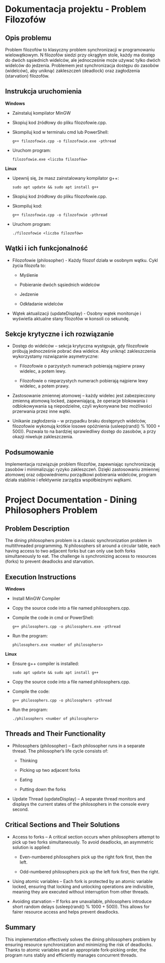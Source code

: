 # **Dokumentacja projektu - Problem Filozofów**

## **Opis problemu**

Problem filozofów to klasyczny problem synchronizacji w programowaniu wielowątkowym. N filozofów siedzi przy okrągłym stole, każdy ma dostęp do dwóch sąsiednich widelców, ale jednocześnie może używać tylko dwóch widelców do jedzenia. Problemem jest synchronizacja dostępu do zasobów (widelców), aby uniknąć zakleszczeń (deadlock) oraz zagłodzenia (starvation) filozofów.

## **Instrukcja uruchomienia**

**Windows**

- Zainstaluj kompilator MinGW

- Skopiuj kod źródłowy do pliku filozofowie.cpp.

- Skompiluj kod w terminalu cmd lub PowerShell:

      g++ filozofowie.cpp -o filozofowie.exe -pthread

- Uruchom program:

      filozofowie.exe <liczba filozofów>

**Linux**

- Upewnij się, że masz zainstalowany kompilator g++:

      sudo apt update && sudo apt install g++

- Skopiuj kod źródłowy do pliku filozofowie.cpp.

- Skompiluj kod:

      g++ filozofowie.cpp -o filozofowie -pthread

- Uruchom program:

      ./filozofowie <liczba filozofów>

## **Wątki i ich funkcjonalność**

- Filozofowie (philosopher) - Każdy filozof działa w osobnym wątku. Cykl życia filozofa to:

  - Myślenie

  - Pobieranie dwóch sąsiednich widelców

  - Jedzenie

  - Odkładanie widelców

- Wątek aktualizacji (updateDisplay) - Osobny wątek monitoruje i wyświetla aktualne stany filozofów w konsoli co sekundę.

## **Sekcje krytyczne i ich rozwiązanie**

- Dostęp do widelców – sekcja krytyczna występuje, gdy filozofowie próbują jednocześnie pobrać dwa widelce. Aby uniknąć zakleszczenia wykorzystamy rozwiązanie asymetryczne:

  - Filozofowie o parzystych numerach pobierają najpierw prawy widelec, a potem lewy.

  - Filozofowie o nieparzystych numerach pobierają najpierw lewy widelec, a potem prawy.

- Zastosowanie zmiennej atomowej – każdy widelec jest zabezpieczony zmienną atomową locked, zapewniającą, że operacje blokowania i odblokowywania są niepodzielne, czyli wykonywane bez możliwości przerwania przez inne wątki.

- Unikanie zagłodzenia – w przypadku braku dostępnych widelców, filozofowie wykonują krótkie losowe opóźnienia (usleep(rand() % 1000 + 500)). Pozwala to na bardziej sprawiedliwy dostęp do zasobów, a przy okazji niweluje zakleszczenia.

## **Podsumowanie**

Implementacja rozwiązuje problem filozofów, zapewniając synchronizację zasobów i minimalizując ryzyko zakleszczeń. Dzięki zastosowaniu zmiennej atomowej oraz odpowiedniemu porządkowi pobierania widelców, program działa stabilnie i efektywnie zarządza współbieżnymi wątkami.


# **Project Documentation - Dining Philosophers Problem**

## **Problem Description**

The dining philosophers problem is a classic synchronization problem in multithreaded programming. N philosophers sit around a circular table, each having access to two adjacent forks but can only use both forks simultaneously to eat. The challenge is synchronizing access to resources (forks) to prevent deadlocks and starvation.

## **Execution Instructions**

**Windows**

- Install MinGW Compiler

- Copy the source code into a file named philosophers.cpp.

- Compile the code in cmd or PowerShell:

      g++ philosophers.cpp -o philosophers.exe -pthread

- Run the program:

      philosophers.exe <number of philosophers>

**Linux**

- Ensure g++ compiler is installed:

      sudo apt update && sudo apt install g++

- Copy the source code into a file named philosophers.cpp.

- Compile the code:

      g++ philosophers.cpp -o philosophers -pthread

- Run the program:

      ./philosophers <number of philosophers>

## **Threads and Their Functionality**

- Philosophers (philosopher) – Each philosopher runs in a separate thread. The philosopher’s life cycle consists of:

  - Thinking

  - Picking up two adjacent forks

  - Eating

  - Putting down the forks

- Update Thread (updateDisplay) – A separate thread monitors and displays the current states of the philosophers in the console every second.

## **Critical Sections and Their Solutions**

- Access to forks – A critical section occurs when philosophers attempt to pick up two forks simultaneously. To avoid deadlocks, an asymmetric solution is applied:

  - Even-numbered philosophers pick up the right fork first, then the left.

  - Odd-numbered philosophers pick up the left fork first, then the right.

- Using atomic variables – Each fork is protected by an atomic variable locked, ensuring that locking and unlocking operations are indivisible, meaning they are executed without interruption from other threads.

- Avoiding starvation – If forks are unavailable, philosophers introduce short random delays (usleep(rand() % 1000 + 500)). This allows for fairer resource access and helps prevent deadlocks.

## **Summary**

This implementation effectively solves the dining philosophers problem by ensuring resource synchronization and minimizing the risk of deadlocks. Thanks to atomic variables and an appropriate fork-picking order, the program runs stably and efficiently manages concurrent threads.
